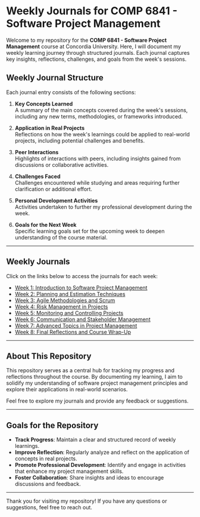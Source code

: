 # Weekly Journals for COMP 6841 - Software Project Management

Welcome to my repository for the **COMP 6841 - Software Project Management** course at Concordia University. Here, I will document my weekly learning journey through structured journals. Each journal captures key insights, reflections, challenges, and goals from the week's sessions.

## Weekly Journal Structure

Each journal entry consists of the following sections:

1. **Key Concepts Learned**  
   A summary of the main concepts covered during the week's sessions, including any new terms, methodologies, or frameworks introduced.

2. **Application in Real Projects**  
   Reflections on how the week's learnings could be applied to real-world projects, including potential challenges and benefits.

3. **Peer Interactions**  
   Highlights of interactions with peers, including insights gained from discussions or collaborative activities.

4. **Challenges Faced**  
   Challenges encountered while studying and areas requiring further clarification or additional effort.

5. **Personal Development Activities**  
   Activities undertaken to further my professional development during the week.

6. **Goals for the Next Week**  
   Specific learning goals set for the upcoming week to deepen understanding of the course material.

---

## Weekly Journals

Click on the links below to access the journals for each week:

- [Week 1: Introduction to Software Project Management](src/journals/40305298_MustafaKaya_LearningJournal_1.pdf)
- [Week 2: Planning and Estimation Techniques](src/journals/40305298_MustafaKaya_LearningJournal_2.pdf)
- [Week 3: Agile Methodologies and Scrum](week3.docx)
- [Week 4: Risk Management in Projects](week4.docx)
- [Week 5: Monitoring and Controlling Projects](week5.docx)
- [Week 6: Communication and Stakeholder Management](week6.docx)
- [Week 7: Advanced Topics in Project Management](week7.docx)
- [Week 8: Final Reflections and Course Wrap-Up](week8.docx)

---

## About This Repository

This repository serves as a central hub for tracking my progress and reflections throughout the course. By documenting my learning, I aim to solidify my understanding of software project management principles and explore their applications in real-world scenarios.

Feel free to explore my journals and provide any feedback or suggestions. 

---

## Goals for the Repository

- **Track Progress**: Maintain a clear and structured record of weekly learnings.
- **Improve Reflection**: Regularly analyze and reflect on the application of concepts in real projects.
- **Promote Professional Development**: Identify and engage in activities that enhance my project management skills.
- **Foster Collaboration**: Share insights and ideas to encourage discussions and feedback.

---

Thank you for visiting my repository! If you have any questions or suggestions, feel free to reach out.
